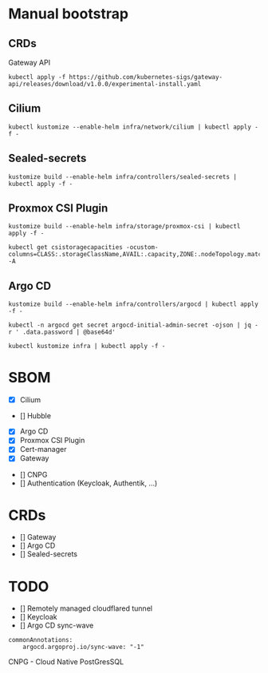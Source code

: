 # Manual bootstrap

## CRDs

Gateway API

```shell
kubectl apply -f https://github.com/kubernetes-sigs/gateway-api/releases/download/v1.0.0/experimental-install.yaml
```

## Cilium

```shell
kubectl kustomize --enable-helm infra/network/cilium | kubectl apply -f -
```

## Sealed-secrets

```shell
kustomize build --enable-helm infra/controllers/sealed-secrets | kubectl apply -f -
```

## Proxmox CSI Plugin

```shell
kustomize build --enable-helm infra/storage/proxmox-csi | kubectl apply -f -
```

```shell
kubectl get csistoragecapacities -ocustom-columns=CLASS:.storageClassName,AVAIL:.capacity,ZONE:.nodeTopology.matchLabels -A
```

## Argo CD

```shell
kustomize build --enable-helm infra/controllers/argocd | kubectl apply -f -
```

```shell
kubectl -n argocd get secret argocd-initial-admin-secret -ojson | jq -r ' .data.password | @base64d'
```

```shell
kubectl kustomize infra | kubectl apply -f -
```

# SBOM

* [x] Cilium
* [] Hubble
* [x] Argo CD
* [x] Proxmox CSI Plugin
* [x] Cert-manager
* [X] Gateway
* [] CNPG
* [] Authentication (Keycloak, Authentik, ...)

# CRDs

* [] Gateway
* [] Argo CD
* [] Sealed-secrets

# TODO

* [] Remotely managed cloudflared tunnel
* [] Keycloak
* [] Argo CD sync-wave

```shell
commonAnnotations:
    argocd.argoproj.io/sync-wave: "-1"
```

CNPG - Cloud Native PostGresSQL